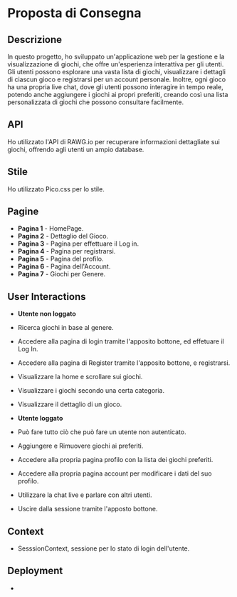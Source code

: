 # Proposta di Consegna

## Descrizione
In questo progetto, ho sviluppato un'applicazione web per la gestione e la visualizzazione di giochi, che offre un'esperienza interattiva per gli utenti. Gli utenti possono esplorare una vasta lista di giochi, visualizzare i dettagli di ciascun gioco e registrarsi per un account personale. Inoltre, ogni gioco ha una propria live chat, dove gli utenti possono interagire in tempo reale, potendo anche aggiungere i giochi ai propri preferiti, creando così una lista personalizzata di giochi che possono consultare facilmente.

## API
Ho utilizzato l'API di RAWG.io per recuperare informazioni dettagliate sui giochi, offrendo agli utenti un ampio database.

## Stile
Ho utilizzato Pico.css per lo stile.

## Pagine
- **Pagina 1** - HomePage.
- **Pagina 2** - Dettaglio del Gioco.
- **Pagina 3** - Pagina per effettuare il Log in.
- **Pagina 4** - Pagina per registrarsi.
- **Pagina 5** - Pagina del profilo.
- **Pagina 6** - Pagina dell'Account.
- **Pagina 7** - Giochi per Genere.

## User Interactions
- **Utente non loggato**
- Ricerca giochi in base al genere.
- Accedere alla pagina di login tramite l'apposito bottone, ed effetuare il Log In.
- Accedere alla pagina di Register tramite l'apposito bottone, e registrarsi.
- Visualizzare la home e scrollare sui giochi.
- Visualizzare i giochi secondo una certa categoria.
- Visualizzare il dettaglio di un gioco.

- **Utente loggato**
- Può fare tutto ciò che può fare un utente non autenticato.
- Aggiungere e Rimuovere giochi ai preferiti.
- Accedere alla propria pagina profilo con la lista dei giochi preferiti.
- Accedere alla propria pagina account per modificare i dati del suo profilo.
- Utilizzare la chat live e parlare con altri utenti.
- Uscire dalla sessione tramite l'apposto bottone.

## Context
- SesssionContext, sessione per lo stato di login dell'utente.

## Deployment
*